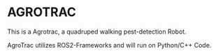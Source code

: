 # AGROTRAC
This is a Agrotrac, a quadruped walking pest-detection Robot.

AgroTrac utilizes ROS2-Frameworks and will run on Python/C++ Code.
